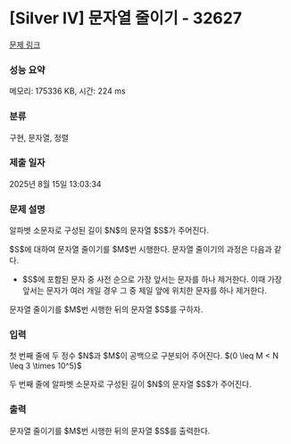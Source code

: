 # [Silver IV] 문자열 줄이기 - 32627 

[문제 링크](https://www.acmicpc.net/problem/32627) 

### 성능 요약

메모리: 175336 KB, 시간: 224 ms

### 분류

구현, 문자열, 정렬

### 제출 일자

2025년 8월 15일 13:03:34

### 문제 설명

<p>알파벳 소문자로 구성된 길이 $N$의 문자열 $S$가 주어진다.</p>

<p>$S$에 대하여 문자열 줄이기를 $M$번 시행한다. 문자열 줄이기의 과정은 다음과 같다.</p>

<ul>
	<li>$S$에 포함된 문자 중 사전 순으로 가장 앞서는 문자를 하나 제거한다. 이때 가장 앞서는 문자가 여러 개일 경우 그 중 제일 앞에 위치한 문자를 하나 제거한다.</li>
</ul>

<p>문자열 줄이기를 $M$번 시행한 뒤의 문자열 $S$를 구하자.</p>

### 입력 

 <p>첫 번째 줄에 두 정수 $N$과 $M$이 공백으로 구분되어 주어진다. $(0 \leq M < N \leq 3 \times 10^5)$</p>

<p>두 번째 줄에 알파벳 소문자로 구성된 길이 $N$의 문자열 $S$가 주어진다.</p>

### 출력 

 <p>문자열 줄이기를 $M$번 시행한 뒤의 문자열 $S$를 출력한다.</p>

